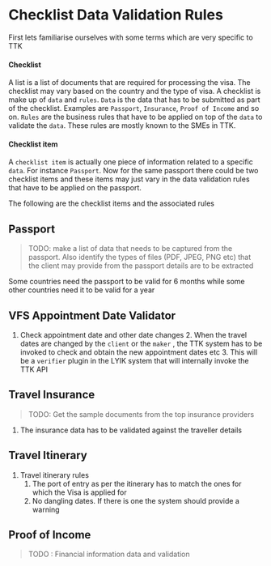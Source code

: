 # Checklist Data Validation Rules
First lets familiarise ourselves with some terms which are very specific to TTK
#### Checklist
A list is a list of documents that are required for processing the visa. The checklist may vary based on the country and the type of visa. A checklist is make up of `data` and `rules`. `Data` is the data that has to be submitted as part of the checklist. Examples are `Passport`, `Insurance`, `Proof of Income` and so on. `Rules` are the business rules that have to be applied on top of the `data` to validate the `data`. These rules are mostly known to the SMEs in TTK.
#### Checklist item
A `checklist item` is actually one piece of information related to a specific `data`. For instance `Passport`. Now for the same passport there could be two checklist items and these items may just vary in the data validation rules that have to be applied on the passport.

The following are the checklist items and the associated rules

## Passport

>TODO: make a list of data that needs to be captured from the passport.
>Also identify the types of files (PDF, JPEG, PNG etc) that the client may provide from the passport details are to be extracted

Some countries need the passport to be valid for 6 months while some other countries need it to be valid for a year
## VFS Appointment Date Validator
1. Check appointment date and other date changes
    2. When the travel dates are changed by the `client` or the `maker` , the TTK system has to be invoked to check and obtain the new appointment dates etc
    3. This will be a `verifier` plugin in the LYIK system that will internally invoke the TTK API
## Travel Insurance
> TODO: Get the sample documents from the top insurance providers

1. The insurance data has to be validated against the traveller details

## Travel Itinerary
1. Travel itinerary rules
    1. The port of entry as per the itinerary has to match the ones for which the Visa is applied for
    2. No dangling dates. If there is one the system should provide a warning
## Proof of Income
> TODO : Financial information data and validation
